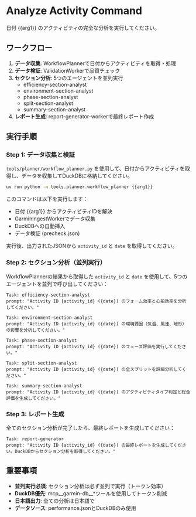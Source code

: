 # Analyze Activity Command

日付 {{arg1}} のアクティビティの完全な分析を実行してください。

## ワークフロー

1. **データ収集**: WorkflowPlannerで日付からアクティビティを取得・処理
2. **データ検証**: ValidationWorkerで品質チェック
3. **セクション分析**: 5つのエージェントを並列実行
   - efficiency-section-analyst
   - environment-section-analyst
   - phase-section-analyst
   - split-section-analyst
   - summary-section-analyst
4. **レポート生成**: report-generator-workerで最終レポート作成

## 実行手順

### Step 1: データ収集と検証

`tools/planner/workflow_planner.py` を使用して、日付からアクティビティを取得し、データを収集してDuckDBに格納してください。

```bash
uv run python -m tools.planner.workflow_planner {{arg1}}
```

このコマンドは以下を実行します：
- 日付 {{arg1}} からアクティビティIDを解決
- GarminIngestWorkerでデータ収集
- DuckDBへの自動挿入
- データ検証 (precheck.json)

実行後、出力されたJSONから `activity_id` と `date` を取得してください。

### Step 2: セクション分析（並列実行）

WorkflowPlannerの結果から取得した `activity_id` と `date` を使用して、5つのエージェントを並列で呼び出してください：

```
Task: efficiency-section-analyst
prompt: "Activity ID {activity_id} ({date}) のフォーム効率と心拍効率を分析してください。"

Task: environment-section-analyst
prompt: "Activity ID {activity_id} ({date}) の環境要因（気温、風速、地形）の影響を分析してください。"

Task: phase-section-analyst
prompt: "Activity ID {activity_id} ({date}) のフェーズ評価を実行してください。"

Task: split-section-analyst
prompt: "Activity ID {activity_id} ({date}) の全スプリットを詳細分析してください。"

Task: summary-section-analyst
prompt: "Activity ID {activity_id} ({date}) のアクティビティタイプ判定と総合評価を生成してください。"
```

### Step 3: レポート生成

全てのセクション分析が完了したら、最終レポートを生成してください：

```
Task: report-generator
prompt: "Activity ID {activity_id} ({date}) の最終レポートを生成してください。DuckDBからセクション分析を取得してください。"
```

## 重要事項

- **並列実行必須**: セクション分析は必ず並列で実行（トークン効率）
- **DuckDB優先**: mcp__garmin-db__*ツールを使用してトークン削減
- **日本語出力**: 全ての分析は日本語で
- **データソース**: performance.jsonとDuckDBのみ使用
